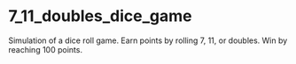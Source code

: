 # 7_11_doubles_dice_game
Simulation of a dice roll game. Earn points by rolling 7, 11, or doubles. Win by reaching 100 points.
